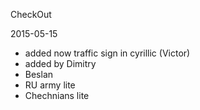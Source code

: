 CheckOut

2015-05-15

* added now traffic sign in cyrillic (Victor)
* added by Dimitry
* Beslan
* RU army lite
* Chechnians lite